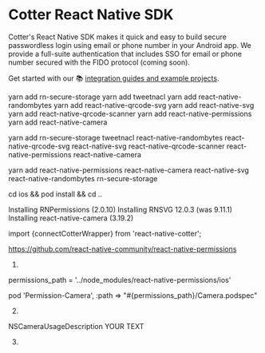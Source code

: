 # Cotter React Native SDK

Cotter's React Native SDK makes it quick and easy to build secure passwordless login using email or phone number in your Android app. We provide a full-suite authentication that includes SSO for email or phone number secured with the FIDO protocol (coming soon).

Get started with our 📚 [integration guides and example projects](https://docs.cotter.app/verify-email-and-phone-number/react-native-sdk).

yarn add rn-secure-storage
yarn add tweetnacl
yarn add react-native-randombytes
yarn add react-native-qrcode-svg
yarn add react-native-svg
yarn add react-native-qrcode-scanner
yarn add react-native-permissions
yarn add react-native-camera

yarn add rn-secure-storage tweetnacl react-native-randombytes react-native-qrcode-svg react-native-svg react-native-qrcode-scanner react-native-permissions react-native-camera

yarn add react-native-permissions react-native-camera react-native-svg react-native-randombytes rn-secure-storage

cd ios && pod install && cd ..

Installing RNPermissions (2.0.10)
Installing RNSVG 12.0.3 (was 9.11.1)
Installing react-native-camera (3.19.2)

import {connectCotterWrapper} from 'react-native-cotter';

https://github.com/react-native-community/react-native-permissions

1)
permissions_path = '../node_modules/react-native-permissions/ios'

pod 'Permission-Camera', :path => "#{permissions_path}/Camera.podspec"

2)
<key>NSCameraUsageDescription</key>
<string>YOUR TEXT</string>

3)
<uses-permission android:name="android.permission.CAMERA" />
